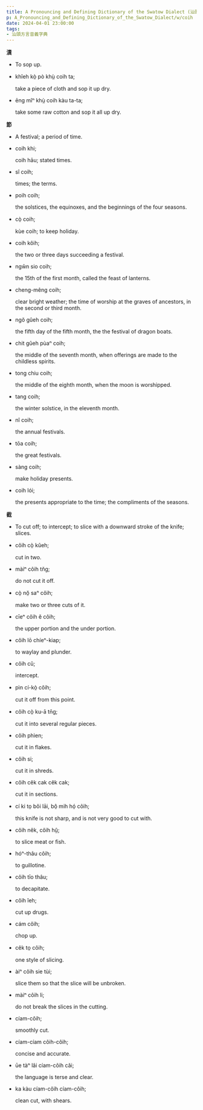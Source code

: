 ```yaml
---
title: A Pronouncing and Defining Dictionary of the Swatow Dialect (汕頭方言音義字典) / coih
p: A_Pronouncing_and_Defining_Dictionary_of_the_Swatow_Dialect/w/coih
date: 2024-04-01 23:00:00
tags: 
- 汕頭方言音義字典
---
```



**漬**
- To sop up.

- khîeh kò̤ pò khṳ̀ coih ta;

  take a piece of cloth and sop it up dry.

- ēng mîⁿ khṳ̀ coih kàu ta-ta;

  take some raw cotton and sop it all up dry.

**節**
- A festival; a period of time.

- coih khi;

  coih hāu; stated times.

- sî coih;

  times; the terms.

- poih coih;

  the solstices, the equinoxes, and the beginnings of the four seasons.

- cò̤ coih;

  kùe coih; to keep holiday.

- coih kôih;

  the two or three days succeeding a festival.

- ngŵn sio coih;

  the 15th of the first month, called the feast of lanterns.

- cheng-mêng coih;

  clear bright weather; the time of worship at the graves of ancestors, in the second or third month.

- ngŏ gûeh coih;

  the fifth day of the fifth month, the the festival of dragon boats.

- chit gûeh pùaⁿ coih;

  the middle of the seventh month, when offerings are made to the childless spirits.

- tong chiu coih;

  the middle of the eighth month, when the moon is worshipped.

- tang coih; 

  the winter solstice, in the eleventh month.

- nî coih;

  the annual festivals.

- tōa coih;

  the great festivals.

- sàng coih;

  make holiday presents.

- coih lói;

  the presents appropriate to the time; the compliments of the seasons.

**截**
- To cut off; to intercept; to slice with a downward stroke of the knife; slices.

- côih cò̤ kûeh;

  cut in two.

- màiⁿ côih tn̆g;

  do not cut it off.

- cò̤ nŏ̤ saⁿ côih;

  make two or three cuts of it.

- cīeⁿ côih ĕ côih;

  the upper portion and the under portion.

- côih lō chíeⁿ-kiap;

  to waylay and plunder.

- côih cŭ;

  intercept.

- pìn cí-kò̤ côih;

  cut it off from this point.

- côih cò̤ ku-ā tn̄g;

  cut it into several regular pieces.

- côih phìen;

  cut it in flakes.

- côih si;

  cut it in shreds.

- côih cêk cak cêk cak;

  cut it in sections.

- cí ki to̤ bŏi lāi, bô̤ mih hó̤ côih;

  this knife is not sharp, and is not very good to cut with.

- côih nêk, côih hṳ̂;

  to slice meat or fish.

- hóⁿ-thâu côih;

  to guillotine.

- côih tīo thâu;

  to decapitate.

- côih îeh;

  cut up drugs.

- cám côih;

  chop up.

- cêk to̤ côih;

  one style of slicing.

- àiⁿ côih sie tùi;

  slice them so that the slice will be unbroken.

- màiⁿ côih li;

  do not break the slices in the cutting.

- cíam-côih;

  smoothly cut.

- cíam-cíam côih-côih;

  concise and accurate.

- ūe tàⁿ lâi cíam-côih căi;

  the language is terse and clear.

- ka kàu cíam-côih cíam-côih;

  clean cut, with shears.